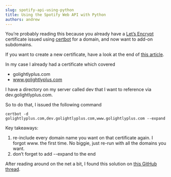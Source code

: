 ```yaml
---
slug: spotify-api-using-python
title: Using the Spotify Web API with Python
authors: andrew
---
```


You’re probably reading this because you already have a [Let’s Encrypt](https://letsencrypt.org/) certificate issued using [certbot](https://certbot.eff.org/) for a domain, and now want to add-on subdomains.

<!--truncate-->

If you want to create a new certificate, have a look at the end of [this article](./nginx-wordpress-digitalocean).

In my case I already had a certificate which covered

- golightlyplus.com
- www.golightlyplus.com

I have a directory on my server called dev that I want to reference via dev.golightlyplus.com.

So to do that, I issued the following command

`certbot -d golightlyplus.com,dev.golightlyplus.com,www.golightlyplus.com --expand`

Key takeaways:

1. re-include every domain name you want on that certificate again. I forgot www. the first time. No biggie, just re-run with all the domains you want.
2. don’t forget to add --expand to the end

After reading around on the net a bit, I found this solution on [this GitHub thread](https://github.com/certbot/certbot/issues/2230#issuecomment-268409183).
